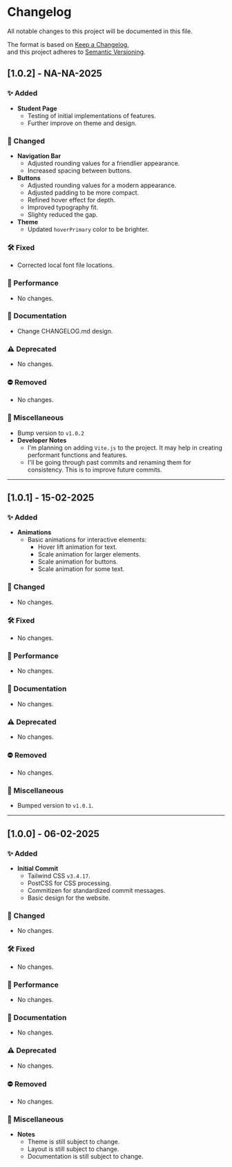 # Changelog

All notable changes to this project will be documented in this file.

The format is based on [Keep a Changelog](https://keepachangelog.com/en/1.0.0/),  
and this project adheres to [Semantic Versioning](https://semver.org/).

## [1.0.2] - NA-NA-2025
### ✨ Added
- **Student Page**
  - Testing of initial implementations of features.
  - Further improve on theme and design.

### 🔄 Changed
- **Navigation Bar**
  - Adjusted rounding values for a friendlier appearance.
  - Increased spacing between buttons.
- **Buttons**
  - Adjusted rounding values for a modern appearance.
  - Adjusted padding to be more compact.
  - Refined hover effect for depth.
  - Improved typography fit.
  - Slighty reduced the gap.
- **Theme**
  - Updated `hoverPrimary` color to be brighter.

### 🛠️ Fixed
- Corrected local font file locations.

### 🚀 Performance
- No changes.

### 📄 Documentation
- Change CHANGELOG.md design.

### ⚠️ Deprecated
- No changes.

### ⛔ Removed
- No changes.

### 🔧 Miscellaneous
- Bump version to `v1.0.2`
- **Developer Notes**
  - I'm planning on adding `Vite.js` to the project. It may help in creating performant functions and features.
  - I'll be going through past commits and renaming them for consistency.  This is to improve future commits.

---

## [1.0.1] - 15-02-2025
### ✨ Added
- **Animations**
  - Basic animations for interactive elements:
    - Hover lift animation for text.
    - Scale animation for larger elements.
    - Scale animation for buttons.
    - Scale animation for some text.

### 🔄 Changed
- No changes.

### 🛠️ Fixed
- No changes.

### 🚀 Performance
- No changes.

### 📄 Documentation
- No changes.

### ⚠️ Deprecated
- No changes.

### ⛔ Removed
- No changes.

### 🔧 Miscellaneous
- Bumped version to `v1.0.1`.

---

## [1.0.0] - 06-02-2025
### ✨ Added
- **Initial Commit**
  - Tailwind CSS `v3.4.17`.
  - PostCSS for CSS processing.
  - Commitizen for standardized commit messages.
  - Basic design for the website.

### 🔄 Changed
- No changes.

### 🛠️ Fixed
- No changes.

### 🚀 Performance
- No changes.

### 📄 Documentation
- No changes.

### ⚠️ Deprecated
- No changes.

### ⛔ Removed
- No changes.

### 🔧 Miscellaneous
- **Notes**
  - Theme is still subject to change.
  - Layout is still subject to change.
  - Documentation is still subject to change.